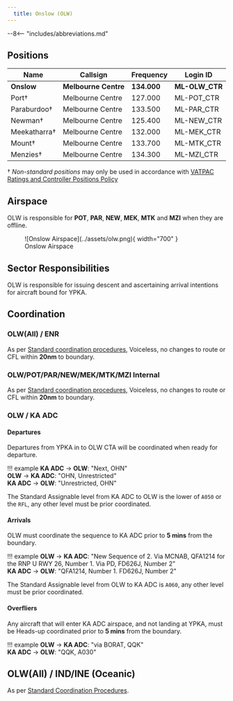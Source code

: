 ```yaml
---
  title: Onslow (OLW)
---
```


--8<-- "includes/abbreviations.md"

## Positions
| Name | Callsign | Frequency | Login ID |
| ---- | -------- | --------- | -------- |
| **Onslow** | **Melbourne Centre** | **134.000** | **ML-OLW_CTR** |
| Port† | Melbourne Centre | 127.000 | ML-POT_CTR |
| Paraburdoo† | Melbourne Centre | 133.500 | ML-PAR_CTR |
| Newman† | Melbourne Centre | 125.400 | ML-NEW_CTR |
| Meekatharra† | Melbourne Centre | 132.000 | ML-MEK_CTR |
| Mount† | Melbourne Centre | 133.700 | ML-MTK_CTR |
| Menzies† | Melbourne Centre | 134.300 | ML-MZI_CTR |

† *Non-standard positions* may only be used in accordance with [VATPAC Ratings and Controller Positions Policy](https://vatpac.org/publications/policies)
## Airspace
OLW is responsible for **POT**, **PAR**, **NEW**, **MEK**, **MTK** and **MZI** when they are offline.  

<figure markdown>
![Onslow Airspace](../assets/olw.png){ width="700" }
  <figcaption>Onslow Airspace</figcaption>
</figure>

## Sector Responsibilities
OLW is responsible for issuing descent and ascertaining arrival intentions for aircraft bound for YPKA.

## Coordination

### OLW(All) / ENR
As per [Standard coordination procedures](../../../controller-skills/coordination/#enr-enr), Voiceless, no changes to route or CFL within **20nm** to boundary.

### OLW/POT/PAR/NEW/MEK/MTK/MZI Internal
As per [Standard coordination procedures](../../../controller-skills/coordination/#enr-enr), Voiceless, no changes to route or CFL within **20nm** to boundary.

### OLW / KA ADC
#### Departures
Departures from YPKA in to OLW CTA will be coordinated when ready for departure.  

!!! example
    <span class="hotline">**KA ADC** -> **OLW**</span>: "Next, OHN"  
    <span class="hotline">**OLW** -> **KA ADC**</span>: "OHN, Unrestricted"  
    <span class="hotline">**KA ADC** -> **OLW**</span>: "Unrestricted, OHN"  

The Standard Assignable level from KA ADC to OLW is the lower of `A050` or the `RFL`, any other level must be prior coordinated.
#### Arrivals
OLW must coordinate the sequence to KA ADC prior to **5 mins** from the boundary.

!!! example
    <span class="coldline">**OLW** -> **KA ADC**</span>: "New Sequence of 2. Via MCNAB, QFA1214 for the RNP U RWY 26, Number 1. Via PD, FD626J, Number 2”  
    <span class="coldline">**KA ADC** -> **OLW**</span>: "QFA1214, Number 1. FD626J, Number 2"  

The Standard Assignable level from OLW to KA ADC is `A060`, any other level must be prior coordinated.

#### Overfliers
Any aircraft that will enter KA ADC airspace, and not landing at YPKA, must be Heads-up coordinated prior to **5 mins** from the boundary.

!!! example
    <span class="hotline">**OLW** -> **KA ADC**</span>: "via BORAT, QQK"  
    <span class="hotline">**KA ADC** -> **OLW**</span>: "QQK, A030"

## OLW(All) / IND/INE (Oceanic)
As per [Standard Coordination Procedures](../../../controller-skills/coordination/#enr-oceanic).